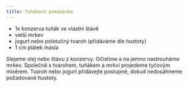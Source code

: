 ```yaml
---
title: Tuňáková pomazánka
---
```


- 1x konzerva tuňák ve vlastní štávě
- vetší mrkev
- jogurt nebo polotučný tvaroh (přidáváme dle hustoty)
- 1 cm plátek másla

Slejeme olej nebo štávu z konzervy. Očistíme a na jemno nastrouháme mrkev. Společně s tvarohem, tuňákem a mrkví projedeme tyčovým mixérem. Tvaroh nebo jogurt přidávejte postupně, dokud nedosáhneme požadované hustoty.
